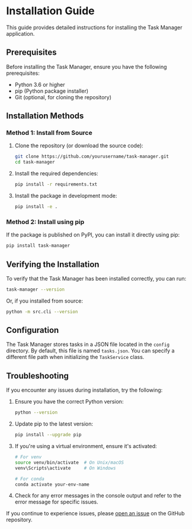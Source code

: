 # Installation Guide

This guide provides detailed instructions for installing the Task Manager application.

## Prerequisites

Before installing the Task Manager, ensure you have the following prerequisites:

- Python 3.6 or higher
- pip (Python package installer)
- Git (optional, for cloning the repository)

## Installation Methods

### Method 1: Install from Source

1. Clone the repository (or download the source code):
   ```bash
   git clone https://github.com/yourusername/task-manager.git
   cd task-manager
   ```

2. Install the required dependencies:
   ```bash
   pip install -r requirements.txt
   ```

3. Install the package in development mode:
   ```bash
   pip install -e .
   ```

### Method 2: Install using pip

If the package is published on PyPI, you can install it directly using pip:

```bash
pip install task-manager
```

## Verifying the Installation

To verify that the Task Manager has been installed correctly, you can run:

```bash
task-manager --version
```

Or, if you installed from source:

```bash
python -m src.cli --version
```

## Configuration

The Task Manager stores tasks in a JSON file located in the `config` directory. By default, this file is named `tasks.json`. You can specify a different file path when initializing the `TaskService` class.

## Troubleshooting

If you encounter any issues during installation, try the following:

1. Ensure you have the correct Python version:
   ```bash
   python --version
   ```

2. Update pip to the latest version:
   ```bash
   pip install --upgrade pip
   ```

3. If you're using a virtual environment, ensure it's activated:
   ```bash
   # For venv
   source venv/bin/activate  # On Unix/macOS
   venv\Scripts\activate     # On Windows
   
   # For conda
   conda activate your-env-name
   ```

4. Check for any error messages in the console output and refer to the error message for specific issues.

If you continue to experience issues, please [open an issue](https://github.com/yourusername/task-manager/issues) on the GitHub repository.